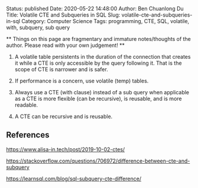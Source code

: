 Status: published
Date: 2020-05-22 14:48:00
Author: Ben Chuanlong Du
Title: Volatile CTE and Subqueries in SQL
Slug: volatile-cte-and-subqueries-in-sql
Category: Computer Science
Tags: programming, CTE, SQL, volatile, with, subquery, sub query

**
Things on this page are
fragmentary and immature notes/thoughts of the author.
Please read with your own judgement!
**

1. A volatile table persistents in the duration of the connection that creates it
    while a CTE is only accessible by the query following it.
    That is the scope of CTE is narrower and is safer.

1. If performance is a concern, use volatile (temp) tables.

2. Always use a CTE (with clause) instead of a sub query when applicable
    as a CTE is more flexible (can be recursive),
    is reusable,
    and is more readable.

3. A CTE can be recursive and is reusable.

## References

https://www.alisa-in.tech/post/2019-10-02-ctes/

https://stackoverflow.com/questions/706972/difference-between-cte-and-subquery

https://learnsql.com/blog/sql-subquery-cte-difference/